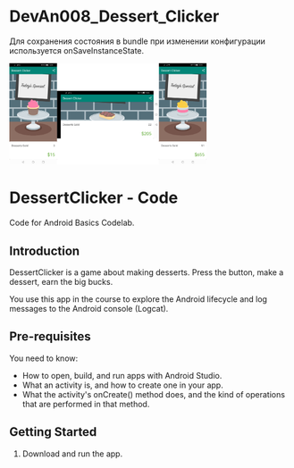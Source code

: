 # DevAn008_Dessert_Clicker

Для сохранения состояния в bundle при изменении конфигурации используется onSaveInstanceState.

<img src="Screenshot_20230608_160431_com_example_android_dessertclicker.png" width=70%>

DessertClicker - Code
=====================

Code for Android Basics Codelab.

Introduction
------------

DessertClicker is a game about making desserts. Press the button, make a dessert,
earn the big bucks.

You use this app in the course to explore the Android lifecycle and log messages to
the Android console (Logcat).

Pre-requisites
--------------

You need to know:
- How to open, build, and run apps with Android Studio.
- What an activity is, and how to create one in your app.
- What the activity's onCreate() method does, and the kind of operations
  that are performed in that method.


Getting Started
---------------

1. Download and run the app.
